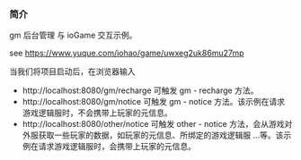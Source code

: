 ### 简介

gm 后台管理 与 ioGame 交互示例。

see https://www.yuque.com/iohao/game/uwxeg2uk86mu27mp


当我们将项目启动后，在浏览器输入
- http://localhost:8080/gm/recharge 可触发 gm - recharge 方法。
- http://localhost:8080/gm/notice 可触发 gm - notice 方法。该示例在请求游戏逻辑服时，不会携带上玩家的元信息。
- http://localhost:8080/other/notice 可触发 other - notice 方法，会从游戏对外服获取一些玩家的数据，如玩家的元信息、所绑定的游戏逻辑服 ...等。该示例在请求游戏逻辑服时，会携带上玩家的元信息。


